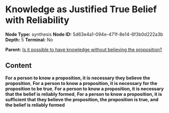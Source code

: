 # Knowledge as Justified True Belief with Reliability

**Node Type:** synthesis
**Node ID:** 5d63e4a1-094e-471f-8e14-6f3b0d222a3b
**Depth:** 5
**Terminal:** No

**Parent:** [Is it possible to have knowledge without believing the proposition?](is-it-possible-to-have-knowledge-without-believing-the-proposition-antithesis-e612195e-a180-47ea-bf01-13a356181a54.md)

## Content

**For a person to know a proposition, it is necessary they believe the proposition**, **For a person to know a proposition, it is necessary for the proposition to be true**, **For a person to know a proposition, it is necessary that the belief is reliably formed**, **For a person to know a proposition, it is sufficient that they believe the proposition, the proposition is true, and the belief is reliably formed**
